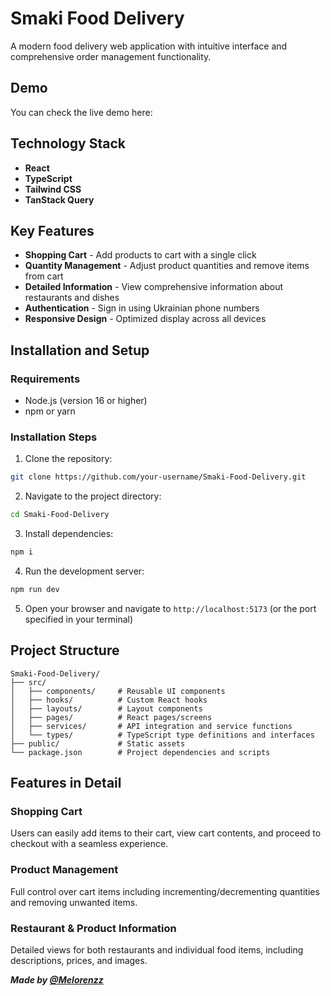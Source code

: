 # Smaki Food Delivery

A modern food delivery web application with intuitive interface and comprehensive order management functionality.

## Demo

You can check the live demo here: 

## Technology Stack

- **React**
- **TypeScript** 
- **Tailwind CSS** 
- **TanStack Query**

## Key Features

- **Shopping Cart** - Add products to cart with a single click
- **Quantity Management** - Adjust product quantities and remove items from cart
- **Detailed Information** - View comprehensive information about restaurants and dishes
- **Authentication** - Sign in using Ukrainian phone numbers
- **Responsive Design** - Optimized display across all devices

## Installation and Setup

### Requirements

- Node.js (version 16 or higher)
- npm or yarn

### Installation Steps

1. Clone the repository:
```bash
git clone https://github.com/your-username/Smaki-Food-Delivery.git
```

2. Navigate to the project directory:
```bash
cd Smaki-Food-Delivery
```

3. Install dependencies:
```bash
npm i
```

4. Run the development server:
```bash
npm run dev
```

5. Open your browser and navigate to `http://localhost:5173` (or the port specified in your terminal)

## Project Structure

```
Smaki-Food-Delivery/
├── src/
│   ├── components/     # Reusable UI components 
│   ├── hooks/          # Custom React hooks
│   ├── layouts/        # Layout components 
│   ├── pages/          # React pages/screens 
│   ├── services/       # API integration and service functions
│   └── types/          # TypeScript type definitions and interfaces
├── public/             # Static assets
└── package.json        # Project dependencies and scripts

```

## Features in Detail

### Shopping Cart
Users can easily add items to their cart, view cart contents, and proceed to checkout with a seamless experience.

### Product Management
Full control over cart items including incrementing/decrementing quantities and removing unwanted items.

### Restaurant & Product Information
Detailed views for both restaurants and individual food items, including descriptions, prices, and images.

***Made by [@Melorenzz](https://github.com/Melorenzz)***

